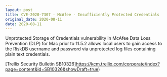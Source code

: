 ```yaml
---
layout: post
title: CVE-2020-7307 - McAfee - Insufficiently Protected Credentials
original_date: 2020-08-11
date: 2020-08-11
---
```


Unprotected Storage of Credentials vulnerability in McAfee Data Loss Prevention (DLP) for Mac prior to 11.5.2 allows local users to gain access to the RiskDB username and password via unprotected log files containing plain text credentials.

[Trellix Security Bulletin SB10326]https://kcm.trellix.com/corporate/index?page=content&id=SB10326&showDraft=true)